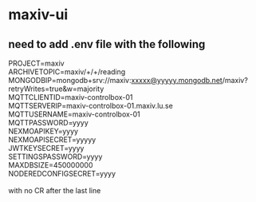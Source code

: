 # maxiv-ui
## need to add .env file with the following
PROJECT=maxiv<br>
ARCHIVETOPIC=maxiv\/+\/+\/reading<br>
MONGODBIP=mongodb+srv://maxiv:xxxxx@yyyyy.mongodb.net/maxiv?retryWrites=true&w=majority<br>
MQTTCLIENTID=maxiv-controlbox-01<br>
MQTTSERVERIP=maxiv-controlbox-01.maxiv.lu.se<br>
MQTTUSERNAME=maxiv-controlbox-01<br>
MQTTPASSWORD=yyyy<br>
NEXMOAPIKEY=yyyy<br>
NEXMOAPISECRET=yyyyy<br>
JWTKEYSECRET=yyyy<br>
SETTINGSPASSWORD=yyyy<br>
MAXDBSIZE=450000000<br>
NODEREDCONFIGSECRET=yyyy<br>
<br/>
with no CR after the last line


